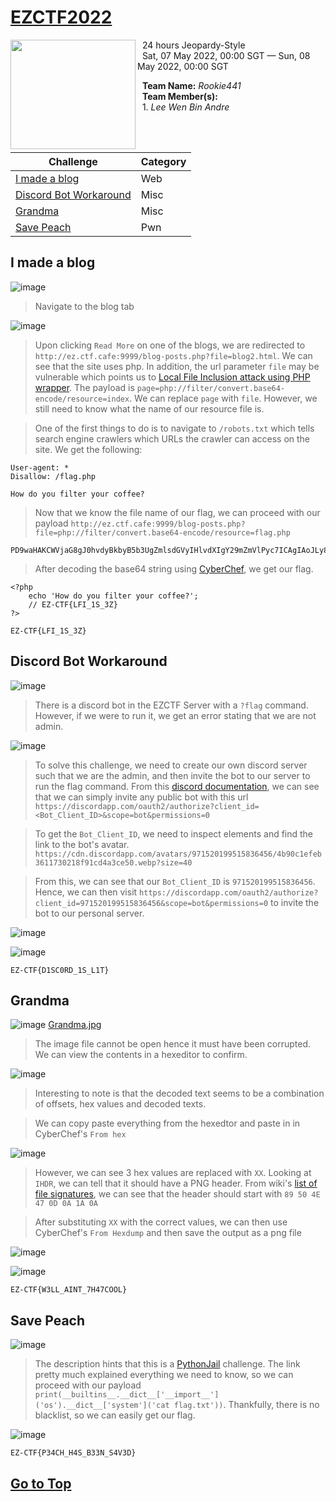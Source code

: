 
# [EZCTF2022](https://ez.ctf.cafe/)

<img align="left" width="200" height="175" src="https://user-images.githubusercontent.com/68913871/173004513-c4453a87-5b7b-4160-b50d-cf2c1520beae.png">

&nbsp; 24 hours Jeopardy-Style  
&nbsp; Sat, 07 May 2022, 00:00 SGT — Sun, 08 May 2022, 00:00 SGT  

&nbsp; **Team Name:** *Rookie441*  
&nbsp; **Team Member(s):**  
&nbsp; 1. *Lee Wen Bin Andre*  

<br/><br>

| Challenge | Category |
| --- | --- |
| [I made a blog](#i-made-a-blog)	| Web |
| [Discord Bot Workaround](#discord-bot-workaround)	| Misc |
| [Grandma](#grandma) | Misc |
| [Save Peach](#save-peach) | Pwn |

## I made a blog

![image](https://user-images.githubusercontent.com/68913871/173005222-676f7ce6-2521-4567-aa05-2f46d2c53b71.png)

> Navigate to the blog tab

![image](https://user-images.githubusercontent.com/68913871/173005263-277d75f6-52d1-4a72-817b-b6beab4cc89b.png)

> Upon clicking `Read More` on one of the blogs, we are redirected to `http://ez.ctf.cafe:9999/blog-posts.php?file=blog2.html`. We can see that the site uses php. In addition, the url parameter `file` may be vulnerable which points us to [Local File Inclusion attack using PHP wrapper](https://gupta-bless.medium.com/exploiting-local-file-inclusion-lfi-using-php-wrapper-89904478b225). The payload is `page=php://filter/convert.base64-encode/resource=index`. We can replace `page` with `file`. However, we still need to know what the name of our resource file is.

> One of the first things to do is to navigate to `/robots.txt` which tells search engine crawlers which URLs the crawler can access on the site. We get the following:

```
User-agent: *
Disallow: /flag.php

How do you filter your coffee?
```

> Now that we know the file name of our flag, we can proceed with our payload `http://ez.ctf.cafe:9999/blog-posts.php?file=php://filter/convert.base64-encode/resource=flag.php`

```
PD9waHAKCWVjaG8gJ0hvdyBkbyB5b3UgZmlsdGVyIHlvdXIgY29mZmVlPyc7ICAgIAoJLy8gRVotQ1RGe0xGSV8xU18zWn0KPz4K
```

> After decoding the base64 string using [CyberChef](https://gchq.github.io/CyberChef/), we get our flag.

```
<?php
	echo 'How do you filter your coffee?';    
	// EZ-CTF{LFI_1S_3Z}
?>
```

`EZ-CTF{LFI_1S_3Z}`

## Discord Bot Workaround

![image](https://user-images.githubusercontent.com/68913871/173006871-156a7cfd-db0d-4d20-a149-0bfe73aeadd2.png)

> There is a discord bot in the EZCTF Server with a `?flag` command. However, if we were to run it, we get an error stating that we are not admin.

![image](https://user-images.githubusercontent.com/68913871/173007367-f8c6460a-4f98-4a21-905f-102125a5e2a3.png)

> To solve this challenge, we need to create our own discord server such that we are the admin, and then invite the bot to our server to run the flag command. From this [discord documentation](https://discord.com/developers/docs/topics/oauth2#bot-authorization-flow-url-example), we can see that we can simply invite any public bot with this url `https://discordapp.com/oauth2/authorize?client_id=<Bot_Client_ID>&scope=bot&permissions=0`

> To get the `Bot_Client_ID`, we need to inspect elements and find the link to the bot's avatar. `https://cdn.discordapp.com/avatars/971520199515836456/4b90c1efeb3611730218f91cd4a3ce50.webp?size=40`

> From this, we can see that our `Bot_Client_ID` is `971520199515836456`. Hence, we can then visit `https://discordapp.com/oauth2/authorize?client_id=971520199515836456&scope=bot&permissions=0` to invite the bot to our personal server.

![image](https://user-images.githubusercontent.com/68913871/173008216-65779a56-4949-4664-a8e6-c65369b23eeb.png)

![image](https://user-images.githubusercontent.com/68913871/173008225-a1a04c2a-8378-450a-9d27-8ad70b5a1de8.png)

`EZ-CTF{D1SC0RD_1S_L1T}`

## Grandma

![image](https://user-images.githubusercontent.com/68913871/173008411-a3765989-2e3a-49e4-92b8-b385c09e31c8.png)
[Grandma.jpg](https://user-images.githubusercontent.com/68913871/173009198-93353b24-7083-4f4f-9287-d59e960d48aa.jpg)

> The image file cannot be open hence it must have been corrupted. We can view the contents in a hexeditor to confirm.

![image](https://user-images.githubusercontent.com/68913871/173009447-66adb0d5-3172-4c5a-af8c-bfb1c972c177.png)

> Interesting to note is that the decoded text seems to be a combination of offsets, hex values and decoded texts.

> We can copy paste everything from the hexedtor and paste in in CyberChef's `From hex`

![image](https://user-images.githubusercontent.com/68913871/173011253-76a2300e-7789-46e2-b36a-37b6d99c5b49.png)

> However, we can see 3 hex values are replaced with `XX`. Looking at `IHDR`, we can tell that it should have a PNG header. From wiki's [list of file signatures](https://en.wikipedia.org/wiki/List_of_file_signatures), we can see that the header should start with `89 50 4E 47 0D 0A 1A 0A`

> After substituting `XX` with the correct values, we can then use CyberChef's `From Hexdump` and then save the output as a png file

![image](https://user-images.githubusercontent.com/68913871/173012003-8774d139-d402-4e86-88f7-4f78dcbecfc0.png)

![image](https://user-images.githubusercontent.com/68913871/173012095-bb73c0f9-3ebe-4c70-aa5f-cfac8423b7b8.png)

`EZ-CTF{W3LL_AINT_7H47COOL}`

## Save Peach

![image](https://user-images.githubusercontent.com/68913871/173012357-4db7af9e-80f9-48bf-af10-1862bfab2931.png)

> The description hints that this is a [PythonJail](https://anee.me/escaping-python-jails-849c65cf306e) challenge. The link pretty much explained everything we need to know, so we can proceed with our payload `print(__builtins__.__dict__['__import__']('os').__dict__['system']('cat flag.txt'))`. Thankfully, there is no blacklist, so we can easily get our flag.

![image](https://user-images.githubusercontent.com/68913871/173012422-325c1f30-4374-4738-982f-37f69516634b.png)

`EZ-CTF{P34CH_H4S_B33N_S4V3D}`

## [Go to Top](#ezctf2022)
